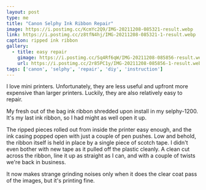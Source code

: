 ```yaml
---
layout: post
type: me
title: "Canon Selphy Ink Ribbon Repair"
image: https://i.postimg.cc/KcmYc2Q9/IMG-20211208-085321-result.webp
link: https://i.postimg.cc/z8tfN4hj/IMG-20211208-085321-1-result.webp
caption: ripped ink ribbon
gallery:
  - title: easy repair
    gimage: https://i.postimg.cc/Sq4Rf6qW/IMG-20211208-085856-result.webp
    url: https://i.postimg.cc/2r85PC1y/IMG-20211208-085856-1-result.webp
tags: ['canon', 'selphy', 'repair', 'diy', 'instruction']
---
```

I love mini printers.  Unfortunately, they are less useful and upfront more expensive than larger printers.  Luckily, they are also relatively easy to repair.

My fresh out of the bag ink ribbon shredded upon install in my selphy-1200.  It's my last ink ribbon, so I had might as well open it up.  

The ripped pieces rolled out from inside the printer easy enough, and the ink casing popped open with just a couple of pen pushes.  Low and behold, the ribbon itself is held in place by a single piece of scotch tape.  I didn't even bother with new tape as it pulled off the plastic cleanly.  A clean cut across the ribbon, line it up as straight as I can, and with a couple of twists we're back in business.

It now makes strange grinding noises only when it does the clear coat pass of the images, but it's printing fine.
